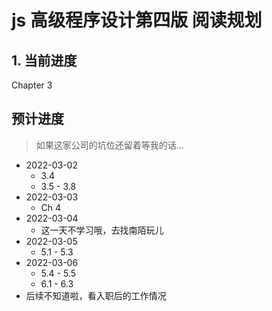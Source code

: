 <!--
 * @Author: East
 * @Date: 2022-03-01 21:28:09
 * @LastEditTime: 2022-03-01 21:39:40
 * @LastEditors: Please set LastEditors
 * @Description: 做个规划，救命，完全看不下去
 * @FilePath: \forGreaterGood\javascript\js红宝书4\plan.md
-->

# js 高级程序设计第四版 阅读规划

## 1. 当前进度

Chapter 3

## 预计进度

> 如果这家公司的坑位还留着等我的话...

- 2022-03-02
  - 3.4
  - 3.5 - 3.8
- 2022-03-03
  - Ch 4
- 2022-03-04
  - 这一天不学习哦，去找南陌玩儿
- 2022-03-05
  - 5.1 - 5.3
- 2022-03-06
  - 5.4 - 5.5
  - 6.1 - 6.3
- 后续不知道啦，看入职后的工作情况
